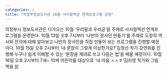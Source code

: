 ```yaml
---
categories: i
title: "의정부정보도서관 10월 사서컬렉션 연계프로그램 운영"
---
```

의정부시 정보도서관은 다가오는 10월 ‘우리말과 우리글’을 주제로 사서컬렉션 연계프로그램을 운영한다. 10월 13일 오후 7시부터 ‘나만의 장서인 만들기’를 주제로 도장의 역사와 전각에 대해 알아보고 나만의 장서인을 직접 만들어 보는 프로그램을 진행할 예정이다. 10월 15일 오후 2시부터 ‘내 문장이 그렇게 이상한가요?’김정선 작가 강연회를 진행해 누구나 쉽게 이해할 수 있는 ‘문장을 제대로 쓰고 다듬는 법’을 배울 예정이다. 10월 16일 오후 2시부터 7세~ 10세 어린이를 대상으로 ‘내 마음 ㅅㅅㅎ’김지영 작가와 그림책을 읽